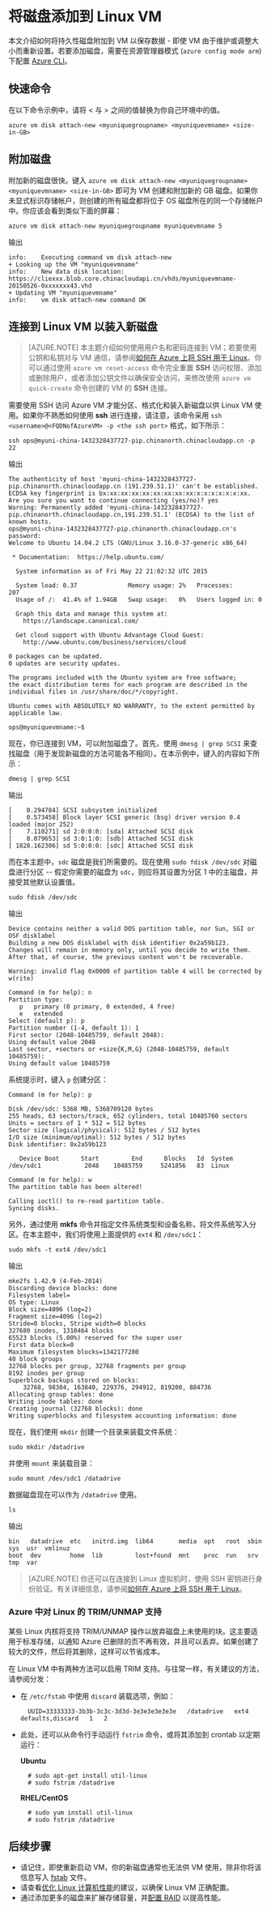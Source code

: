 <properties
	pageTitle="将磁盘添加到 Linux VM | Azure"
	description="了解如何将持久性磁盘添加到 Linux VM"
	keywords="linux 虚拟机, 添加资源磁盘"
	services="virtual-machines-linux"
	documentationCenter=""
	authors="rickstercdn"
	manager="timlt"
	editor="tysonn"
	tags="azure-resource-manager" />

<tags
	ms.service="virtual-machines-linux"
	ms.date="04/29/2016"
	wacn.date=""/>

# 将磁盘添加到 Linux VM

本文介绍如何将持久性磁盘附加到 VM 以保存数据 - 即使 VM 由于维护或调整大小而重新设置。若要添加磁盘，需要在资源管理器模式 (`azure config mode arm`) 下配置 [Azure CLI](/documentation/articles/xplat-cli-install/)。

## 快速命令

在以下命令示例中，请将 &lt; 与 &gt; 之间的值替换为你自己环境中的值。
	
	azure vm disk attach-new <myuniquegroupname> <myuniquevmname> <size-in-GB>

## 附加磁盘

附加新的磁盘很快。键入 `azure vm disk attach-new <myuniquegroupname> <myuniquevmname> <size-in-GB>` 即可为 VM 创建和附加新的 GB 磁盘。如果你未显式标识存储帐户，则创建的所有磁盘都将位于 OS 磁盘所在的同一个存储帐户中。你应该会看到类似下面的屏幕：

	azure vm disk attach-new myuniquegroupname myuniquevmname 5

输出

	info:    Executing command vm disk attach-new
	+ Looking up the VM "myuniquevmname"
	info:    New data disk location: https://cliexxx.blob.core.chinacloudapi.cn/vhds/myuniquevmname-20150526-0xxxxxxx43.vhd
	+ Updating VM "myuniquevmname"
	info:    vm disk attach-new command OK

## 连接到 Linux VM 以装入新磁盘

> [AZURE.NOTE] 本主题介绍如何使用用户名和密码连接到 VM；若要使用公钥和私钥对与 VM 通信，请参阅[如何在 Azure 上将 SSH 用于 Linux](/documentation/articles/virtual-machines-linux-ssh-from-linux/)。你可以通过使用 `azure vm reset-access` 命令完全重置 **SSH** 访问权限、添加或删除用户，或者添加公钥文件以确保安全访问，来修改使用 `azure vm quick-create` 命令创建的 VM 的 **SSH** 连接。

需要使用 SSH 访问 Azure VM 才能分区、格式化和装入新磁盘以供 Linux VM 使用。如果你不熟悉如何使用 **ssh** 进行连接，请注意，该命令采用 `ssh <username>@<FQDNofAzureVM> -p <the ssh port>` 格式，如下所示：

	ssh ops@myuni-china-1432328437727-pip.chinanorth.chinacloudapp.cn -p 22

输出

	The authenticity of host 'myuni-china-1432328437727-pip.chinanorth.chinacloudapp.cn (191.239.51.1)' can't be established.
	ECDSA key fingerprint is bx:xx:xx:xx:xx:xx:xx:xx:xx:x:x:x:x:x:x:xx.
	Are you sure you want to continue connecting (yes/no)? yes
	Warning: Permanently added 'myuni-china-1432328437727-pip.chinanorth.chinacloudapp.cn,191.239.51.1' (ECDSA) to the list of known hosts.
	ops@myuni-china-1432328437727-pip.chinanorth.chinacloudapp.cn's password:
	Welcome to Ubuntu 14.04.2 LTS (GNU/Linux 3.16.0-37-generic x86_64)

	 * Documentation:  https://help.ubuntu.com/

	  System information as of Fri May 22 21:02:32 UTC 2015

	  System load: 0.37              Memory usage: 2%   Processes:       207
	  Usage of /:  41.4% of 1.94GB   Swap usage:   0%   Users logged in: 0

	  Graph this data and manage this system at:
	    https://landscape.canonical.com/

	  Get cloud support with Ubuntu Advantage Cloud Guest:
	    http://www.ubuntu.com/business/services/cloud

	0 packages can be updated.
	0 updates are security updates.

	The programs included with the Ubuntu system are free software;
	the exact distribution terms for each program are described in the
	individual files in /usr/share/doc/*/copyright.

	Ubuntu comes with ABSOLUTELY NO WARRANTY, to the extent permitted by
	applicable law.

	ops@myuniquevmname:~$

现在，你已连接到 VM，可以附加磁盘了。首先，使用 `dmesg | grep SCSI` 来查找磁盘（用于发现新磁盘的方法可能各不相同）。在本示例中，键入的内容如下所示：

	dmesg | grep SCSI

输出

	[    0.294784] SCSI subsystem initialized
	[    0.573458] Block layer SCSI generic (bsg) driver version 0.4 loaded (major 252)
	[    7.110271] sd 2:0:0:0: [sda] Attached SCSI disk
	[    8.079653] sd 3:0:1:0: [sdb] Attached SCSI disk
	[ 1828.162306] sd 5:0:0:0: [sdc] Attached SCSI disk

而在本主题中，`sdc` 磁盘是我们所需要的。现在使用 `sudo fdisk /dev/sdc` 对磁盘进行分区 -- 假定你需要的磁盘为 `sdc`，则应将其设置为分区 1 中的主磁盘，并接受其他默认设置值。

	sudo fdisk /dev/sdc

输出

	Device contains neither a valid DOS partition table, nor Sun, SGI or OSF disklabel
	Building a new DOS disklabel with disk identifier 0x2a59b123.
	Changes will remain in memory only, until you decide to write them.
	After that, of course, the previous content won't be recoverable.

	Warning: invalid flag 0x0000 of partition table 4 will be corrected by w(rite)

	Command (m for help): n
	Partition type:
	   p   primary (0 primary, 0 extended, 4 free)
	   e   extended
	Select (default p): p
	Partition number (1-4, default 1): 1
	First sector (2048-10485759, default 2048):
	Using default value 2048
	Last sector, +sectors or +size{K,M,G} (2048-10485759, default 10485759):
	Using default value 10485759

系统提示时，键入 `p` 创建分区：

	Command (m for help): p

	Disk /dev/sdc: 5368 MB, 5368709120 bytes
	255 heads, 63 sectors/track, 652 cylinders, total 10485760 sectors
	Units = sectors of 1 * 512 = 512 bytes
	Sector size (logical/physical): 512 bytes / 512 bytes
	I/O size (minimum/optimal): 512 bytes / 512 bytes
	Disk identifier: 0x2a59b123

	   Device Boot      Start         End      Blocks   Id  System
	/dev/sdc1            2048    10485759     5241856   83  Linux

	Command (m for help): w
	The partition table has been altered!

	Calling ioctl() to re-read partition table.
	Syncing disks.

另外，通过使用 **mkfs** 命令并指定文件系统类型和设备名称，将文件系统写入分区。在本主题中，我们将使用上面提供的 `ext4` 和 `/dev/sdc1`：

	sudo mkfs -t ext4 /dev/sdc1

输出

	mke2fs 1.42.9 (4-Feb-2014)
	Discarding device blocks: done
	Filesystem label=
	OS type: Linux
	Block size=4096 (log=2)
	Fragment size=4096 (log=2)
	Stride=0 blocks, Stripe width=0 blocks
	327680 inodes, 1310464 blocks
	65523 blocks (5.00%) reserved for the super user
	First data block=0
	Maximum filesystem blocks=1342177280
	40 block groups
	32768 blocks per group, 32768 fragments per group
	8192 inodes per group
	Superblock backups stored on blocks:
		32768, 98304, 163840, 229376, 294912, 819200, 884736
	Allocating group tables: done
	Writing inode tables: done
	Creating journal (32768 blocks): done
	Writing superblocks and filesystem accounting information: done

现在，我们使用 `mkdir` 创建一个目录来装载文件系统：

	sudo mkdir /datadrive

并使用 `mount` 来装载目录：

	sudo mount /dev/sdc1 /datadrive

数据磁盘现在可以作为 `/datadrive` 使用。

	ls

输出

	bin   datadrive  etc   initrd.img  lib64       media  opt   root  sbin  sys  usr  vmlinuz
	boot  dev        home  lib         lost+found  mnt    proc  run   srv   tmp  var

> [AZURE.NOTE] 你还可以在连接到 Linux 虚拟机时，使用 SSH 密钥进行身份验证。有关详细信息，请参阅[如何在 Azure 上将 SSH 用于 Linux](/documentation/articles/virtual-machines-linux-ssh-from-linux/)。


### Azure 中对 Linux 的 TRIM/UNMAP 支持
某些 Linux 内核将支持 TRIM/UNMAP 操作以放弃磁盘上未使用的块。这主要适用于标准存储，以通知 Azure 已删除的页不再有效，并且可以丢弃。如果创建了较大的文件，然后将其删除，这样可以节省成本。

在 Linux VM 中有两种方法可以启用 TRIM 支持。与往常一样，有关建议的方法，请参阅分发：

- 在 `/etc/fstab` 中使用 `discard` 装载选项，例如：

		UUID=33333333-3b3b-3c3c-3d3d-3e3e3e3e3e3e   /datadrive   ext4   defaults,discard   1   2

- 此处，还可以从命令行手动运行 `fstrim` 命令，或将其添加到 crontab 以定期运行：

	**Ubuntu**

		# sudo apt-get install util-linux
		# sudo fstrim /datadrive

	**RHEL/CentOS**

		# sudo yum install util-linux
		# sudo fstrim /datadrive


## 后续步骤

- 请记住，即使重新启动 VM，你的新磁盘通常也无法供 VM 使用，除非你将该信息写入 [fstab](http://en.wikipedia.org/wiki/Fstab) 文件。
- 请查看[优化 Linux 计算机性能](/documentation/articles/virtual-machines-linux-optimization/)的建议，以确保 Linux VM 正确配置。
- 通过添加更多的磁盘来扩展存储容量，并[配置 RAID](/documentation/articles/virtual-machines-linux-configure-raid/) 以提高性能。

<!---HONumber=Mooncake_Quality_Review_1202_2016-->